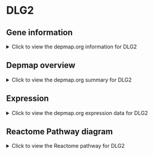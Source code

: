 <h1>DLG2</h1>

<h2>Gene information</h2>
<details>
  <summary>Click to view the depmap.org information for DLG2</summary>
  <p><a href="https://depmap.org/portal/gene/DLG2?tab=about" target="_BLANK">Open page in a new tab...</a></p>
  <iframe src="https://depmap.org/portal/gene/DLG2?tab=about" style="border:none;width:100%;height:800px"></iframe>
</details>

<h2>Depmap overview</h2>
<details>
  <summary>Click to view the depmap.org summary for DLG2</summary>
  <p><a href="https://depmap.org/portal/gene/DLG2?tab=overview" target="_BLANK">Open page in a new tab...</a></p>
  <iframe src="https://depmap.org/portal/gene/DLG2?tab=overview" style="border:none;width:100%;height:800px"></iframe>
</details>

<h2>Expression</h2>
<details>
  <summary>Click to view the depmap.org expression data for DLG2</summary>
  <p><a href="https://depmap.org/portal/gene/DLG2?tab=characterization" target="_BLANK">Open page in a new tab...</a></p>
  <iframe src="https://depmap.org/portal/gene/DLG2?tab=characterization" style="border:none;width:100%;height:800px"></iframe>
</details>



<h2>Reactome Pathway diagram</h2>
<details>
  <summary>Click to view the Reactome pathway for DLG2</summary>
  <p><a href="https://reactome.org/PathwayBrowser/#/R-HSA-6794361" target="_BLANK">Open page in a new tab...</a></p>
  <p>Neurexins and neuroligins</p>
<iframe src="https://reactome.org/PathwayBrowser/#/R-HSA-6794361" style="border:none;width:100%;height:800px"></iframe>
</details>



